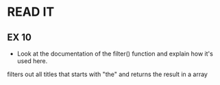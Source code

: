 # READ IT
## EX 10
* Look at the documentation of the filter() function and explain how it's used here.

filters out all titles that starts with "the" and returns the result in a array

